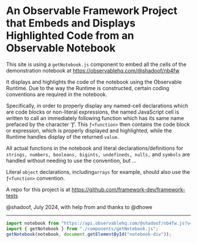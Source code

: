 # An Observable Framework Project that Embeds and Displays Highlighted Code from an Observable Notebook

This site is using a `getNotebook.js` component to embed all the cells of the demonstration notebook at https://observablehq.com/@shadoof/nb4fw 

It displays and highlights the code of the notebook using the Observable Runtime. Due to the way the Runtime is constructed, certain coding conventions are required in the notebook.

Specifically, in order to properly display any named-cell declarations which are code blocks or non-literal expressions, the named JavaScript cell is written to call an immediately following function which has its same name prefaced by the character ‘ƒ’. This `ƒ<function>` then contains the code block or expression, which is properly displayed and highlighted, while the Runtime handles display of the returned `value`.

All actual functions in the notebook and literal declarations/definitions for `strings, numbers, booleans, bigints, undefineds, nulls,` and `symbols` are handled without needing to use the convention, but ...

Literal `object` declarations, including`arrays` for example, should also use the `ƒ<function>` convention.

A repo for this project is at https://github.com/framework-dev/framework-tests

@shadoof, July 2024, with help from and thanks to @dhowe

---

```js
import notebook from "https://api.observablehq.com/@shadoof/nb4fw.js?v=4";
import { getNotebook } from "./components/getNotebook.js";
getNotebook(notebook, document.getElementById("notebook-div"));
```
<div id="notebook-div"></div>